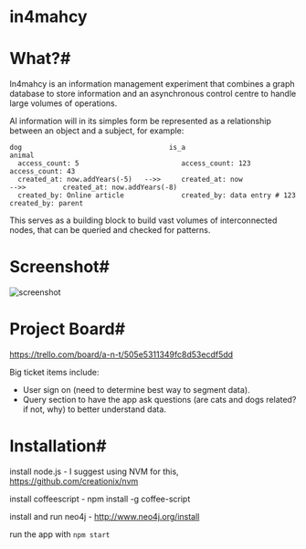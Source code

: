 in4mahcy
========

# What?#
In4mahcy is an information management experiment that combines a graph database to store information and an asynchronous control centre to handle large volumes of operations.

Al information will in its simples form be represented as a relationship between an object and a subject, for example:

    dog                                    is_a                                     animal
      access_count: 5                         access_count: 123                        access_count: 43
      created_at: now.addYears(-5)   -->>     created_at: now             -->>         created_at: now.addYears(-8)
      created_by: Online article              created_by: data entry # 123             created_by: parent

This serves as a building block to build vast volumes of interconnected nodes, that can be queried and checked for patterns.

# Screenshot#

![screenshot](https://github.com/dylanclement/in4mahcy/raw/master/src/public/images/screenshot.png 'Screenshot of the app')

# Project Board#
https://trello.com/board/a-n-t/505e5311349fc8d53ecdf5dd

Big ticket items include:
 - User sign on (need to determine best way to segment data).
 - Query section to have the app ask questions (are cats and dogs related? if not, why) to better understand data.

# Installation#
install node.js - I suggest using NVM for this, https://github.com/creationix/nvm

install coffeescript - npm install -g coffee-script

install and run neo4j - http://www.neo4j.org/install

run the app with ```npm start```
